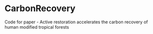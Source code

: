 # CarbonRecovery
Code for paper - Active restoration accelerates the carbon recovery of human modified tropical forests
